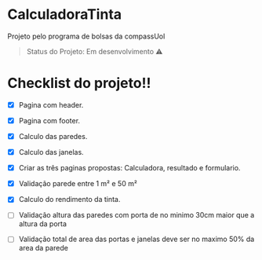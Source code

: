 # CalculadoraTinta
Projeto pelo programa de bolsas da compassUol


> Status do Projeto: Em desenvolvimento :warning:

# Checklist do projeto!!

- [x] Pagina com header.
- [x] Pagina com footer.
- [x] Calculo das paredes.
- [x] Calculo das janelas.
- [x] Criar as três paginas propostas: Calculadora, resultado e formulario.
- [x] Validação parede entre 1 m² e 50 m²
- [x] Calculo do rendimento da tinta.
- [ ] Validação altura das paredes com porta de no minimo 30cm maior que a altura da porta
- [ ] Validação total de area das portas e janelas deve ser no maximo 50% da area da parede

